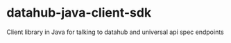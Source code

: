 # datahub-java-client-sdk
Client library in Java for talking to datahub and universal api spec endpoints
